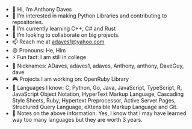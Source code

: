 

- 👋 Hi, I’m Anthony Daves
- 👀 I’m interested in making Python Libraries and contributing to repositories.
- 🌱 I’m currently learning C++, C# and Rust
- 💞️ I’m looking to collaborate on big projects.
- 📫 Reach me at  adaves1@yahoo.com
- 😄 Pronouns: He, Him
- ⚡ Fun fact: I am still in college
- 📛 Nicknames: ADaves, adaves1, adaves, Anthony, anthony, DaveGuy, dave
- 🎮 Projects I am working on: OpenRuby Library
- 📖 Languages I know: C, Python, Go, Java, JavaScript, TypeScript, R, JavaScript Object Notation, HyperText Markup Language, Cascading Style Sheets, Ruby,                                 Hypertext Preprocessor, Active Server Pages, Structured Query Language, eXtensible Markup Language and Git.
- 📓 Notes on the above information: Yes, I know that I may have learned way too many languages but they are worth 3 years.
  

<!---
Kuagweer/Kuagweer is a ✨ special ✨ repository because its `README.md` (this file) appears on your GitHub profile.
You can click the Preview link to take a look at your changes.
--->
